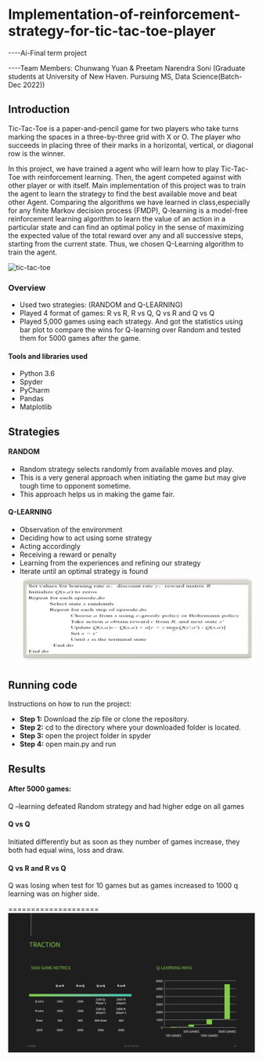 # Implementation-of-reinforcement-strategy-for-tic-tac-toe-player
----Ai-Final term project

----Team Members: Chunwang Yuan & Preetam Narendra Soni (Graduate students at University of New Haven. Pursuing MS, Data Science(Batch-Dec 2022))

## Introduction
Tic-Tac-Toe is a paper-and-pencil game for two players who take turns marking the spaces in a three-by-three grid with X or O. The player who succeeds in placing three of their marks in a horizontal, vertical, or diagonal row is the winner.

In this project, we have trained a agent who will learn how to play Tic-Tac-Toe with reinforcement learning. Then, the agent competed against with other player or with itself. Main implementation of this project was to train the agent to learn the strategy to find the best available move and beat other Agent. Comparing the algorithms we have learned in class,especially for any finite Markov decision process (FMDP), Q-learning is a model-free reinforcement learning algorithm to learn the value of an action in a particular state and can find an optimal policy in the sense of maximizing the expected value of the total reward over any and all successive steps, starting from the current state. Thus, we chosen Q-Learning algorithm to train the agent.  

![tic-tac-toe](Tic-Tac-Toe.png)

### Overview
* Used two strategies: (RANDOM and Q-LEARNING) 
* Played 4 format of games: R vs R, R vs Q, Q vs R and Q vs Q
* Played 5,000 games using each strategy. And got the statistics using bar plot to compare the wins for Q-learning over Random and tested them for 5000 games after the game.

#### Tools and libraries used
* Python 3.6
* Spyder
* PyCharm
* Pandas
* Matplotlib

## Strategies
#### RANDOM 
* Random strategy selects randomly from available moves and play. 
* This is a very general approach when initiating the game but may give tough time to opponent sometime.
* This approach helps us in making the game fair.

#### Q-LEARNING
* Observation of the environment
* Deciding how to act using some strategy
* Acting accordingly
* Receiving a reward or penalty
* Learning from the experiences and refining our strategy
* Iterate until an optimal strategy is found
![Q-learning](Q-LEARNING-Algorithm.png)

## Running code
Instructions on how to run the project:
* **Step 1:** Download the zip file or clone the repository.
* **Step 2:** cd to the directory where your downloaded folder is located.
* **Step 3:** open the project folder in spyder
* **Step 4:** open main.py and run

## Results
#### After 5000 games:
Q –learning defeated Random strategy and had higher edge on all games
#### Q vs Q 
Initiated differently but as soon as they number of games increase, they both had equal wins, loss and draw.
#### Q vs R and  R vs Q
Q was losing when test for 10 games but as games increased to 1000 q learning was on higher side.

==================== <br>
![results](RESULTS.png)


